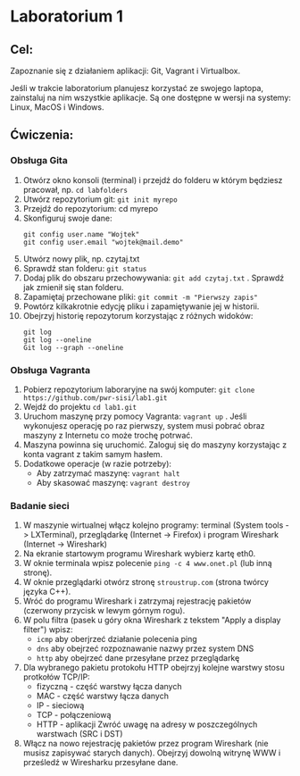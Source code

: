 # Laboratorium 1

## Cel:

Zapoznanie się z działaniem aplikacji: Git, Vagrant i Virtualbox.

Jeśli w trakcie laboratorium planujesz korzystać ze swojego laptopa, zainstaluj na nim wszystkie aplikacje. Są one dostępne w wersji na systemy: Linux, MacOS i Windows.

## Ćwiczenia:

### Obsługa Gita

1. Otwórz okno konsoli (terminal) i przejdź do folderu w którym będziesz pracował, np. `cd labfolders`
2. Utwórz repozytorium git: `git init myrepo`
3. Przejdź do repozytorium: cd myrepo
4. Skonfiguruj swoje dane:
   ```
   git config user.name "Wojtek"
   git config user.email "wojtek@mail.demo"
   ```
5. Utwórz nowy plik, np. czytaj.txt
6. Sprawdź stan folderu: `git status`
7. Dodaj plik do obszaru przechowywania: `git add czytaj.txt` . Sprawdź jak zmienił się stan folderu.
8. Zapamiętaj przechowane pliki: `git commit -m "Pierwszy zapis"`
9.  Powtórz kilkakrotnie edycję pliku i zapamiętywanie jej w historii.
10. Obejrzyj historię repozytorum korzystając z różnych widoków:
    ```
    git log
    git log --oneline
    Git log --graph --oneline
    ```

### Obsługa Vagranta

1. Pobierz repozytorium laboraryjne na swój komputer: `git clone https://github.com/pwr-sisi/lab1.git`
2. Wejdź do projektu `cd lab1.git`
3. Uruchom maszynę przy pomocy Vagranta: `vagrant up` . Jeśli wykonujesz operację po raz pierwszy, system musi pobrać obraz maszyny z Internetu co może trochę potrwać.
4. Maszyna powinna się uruchomić. Zaloguj się do maszyny korzystając z konta vagrant z takim samym hasłem.
5. Dodatkowe operacje (w razie potrzeby):
   * Aby zatrzymać maszynę: `vagrant halt`
   * Aby skasować maszynę: `vagrant destroy`

### Badanie sieci

1. W maszynie wirtualnej włącz kolejno programy: terminal (System tools -> LXTerminal), przeglądarkę (Internet -> Firefox) i program Wireshark (Internet -> Wireshark)
2. Na ekranie startowym programu Wireshark wybierz kartę eth0. 
3. W oknie terminala wpisz polecenie `ping -c 4 www.onet.pl` (lub inną stronę).
4. W oknie przeglądarki otwórz stronę `stroustrup.com` (strona twórcy języka C++).
5. Wróć do programu Wireshark i zatrzymaj rejestrację pakietów (czerwony przycisk w lewym górnym rogu).
6. W polu filtra (pasek u góry okna Wireshark z tekstem "Apply a display filter") wpisz:
   * `icmp` aby oberjrzeć działanie polecenia ping
   * `dns` aby obejrzeć rozpoznawanie nazwy przez system DNS
   * `http` aby obejrzeć dane przesyłane przez przeglądarkę 
7. Dla wybranego pakietu protokołu HTTP obejrzyj kolejne warstwy stosu protkołów TCP/IP:
   * fizyczną - część warstwy łącza danych
   * MAC - część warstwy łącza danych
   * IP - sieciową
   * TCP - połączeniową 
   * HTTP - aplikacji
    Zwróć uwagę na adresy w poszczególnych warstwach (SRC i DST)
8. Włącz na nowo rejestrację pakietów przez program Wireshark (nie musisz zapisywać starych danych). Obejrzyj dowolną witrynę WWW i prześledź w Wiresharku przesyłane dane.
